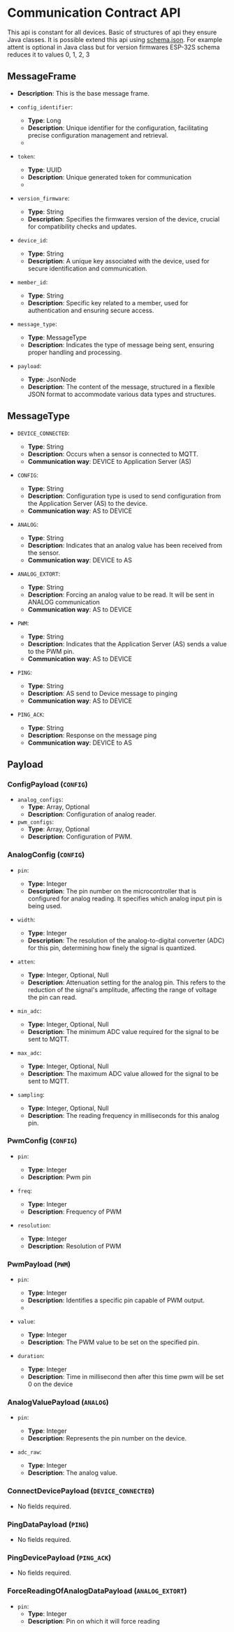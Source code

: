 # Communication Contract API

This api is constant for all devices. Basic of structures of api they ensure Java classes. It is possible extend this
api
using [schema.json](../firmwares/ESP-32S/schema.json). For example attent is optional in Java class but for version firmwares
ESP-32S schema reduces it to values 0, 1, 2, 3

## MessageFrame

- **Description**: This is the base message frame.
- `config_identifier`:
    - **Type**: Long
    - **Description**: Unique identifier for the configuration, facilitating precise configuration management and
      retrieval.
    - 
- `token`:
  - **Type**: UUID
  - **Description**: Unique generated token for communication
  - 
- `version_firmware`:
    - **Type**: String
    - **Description**: Specifies the firmwares version of the device, crucial for compatibility checks and updates.

- `device_id`:
    - **Type**: String
    - **Description**: A unique key associated with the device, used for secure identification and communication.

- `member_id`:
    - **Type**: String
    - **Description**: Specific key related to a member, used for authentication and ensuring secure access.

- `message_type`:
    - **Type**: MessageType
    - **Description**: Indicates the type of message being sent, ensuring proper handling and processing.

- `payload`:
    - **Type**: JsonNode
    - **Description**: The content of the message, structured in a flexible JSON format to accommodate various data
      types and structures.

## MessageType

- `DEVICE_CONNECTED`:
    - **Type**: String
    - **Description**: Occurs when a sensor is connected to MQTT.
    - **Communication way**: DEVICE to Application Server (AS)

- `CONFIG`:
    - **Type**: String
    - **Description**: Configuration type is used to send configuration from the Application Server (AS) to the device.
    - **Communication way**: AS to DEVICE

- `ANALOG`:
    - **Type**: String
    - **Description**: Indicates that an analog value has been received from the sensor.
    - **Communication way**: DEVICE to AS

- `ANALOG_EXTORT`:
  - **Type**: String
  - **Description**: Forcing an analog value to be read. It will be sent in ANALOG communication
  - **Communication way**: AS to DEVICE

- `PWM`:
    - **Type**: String
    - **Description**: Indicates that the Application Server (AS) sends a value to the PWM pin.
    - **Communication way**: AS to DEVICE

- `PING`:
  - **Type**: String
  - **Description**: AS send to Device message to pinging
  - **Communication way**: AS to DEVICE

- `PING_ACK`:
  - **Type**: String
  - **Description**: Response on the message ping
  - **Communication way**: DEVICE to AS

## Payload

### ConfigPayload (`CONFIG`)

- `analog_configs`:
    - **Type**: Array<AnalogConfig>, Optional
    - **Description**: Configuration of analog reader.
- `pwm_configs`:
    - **Type**: Array<PwmConfig>, Optional
    - **Description**: Configuration of PWM.

### AnalogConfig (`CONFIG`)

- `pin`:
    - **Type**: Integer
    - **Description**: The pin number on the microcontroller that is configured for analog reading. It specifies which
      analog input pin is being used.

- `width`:
    - **Type**: Integer
    - **Description**: The resolution of the analog-to-digital converter (ADC) for this pin, determining how finely the
      signal is quantized.

- `atten`:
    - **Type**: Integer, Optional, Null
    - **Description**: Attenuation setting for the analog pin. This refers to the reduction of the signal's amplitude,
      affecting the range of voltage the pin can read.

- `min_adc`:
    - **Type**: Integer, Optional, Null
    - **Description**: The minimum ADC value required for the signal to be sent to MQTT.

- `max_adc`:
    - **Type**: Integer, Optional, Null
    - **Description**: The maximum ADC value allowed for the signal to be sent to MQTT.

- `sampling`:
    - **Type**: Integer, Optional, Null
    - **Description**: The reading frequency in milliseconds for this analog pin.

### PwmConfig (`CONFIG`)

- `pin`:
  - **Type**: Integer
  - **Description**: Pwm pin

- `freq`:
  - **Type**: Integer
  - **Description**: Frequency of PWM

- `resolution`:
  - **Type**: Integer
  - **Description**:  Resolution of PWM


### PwmPayload (`PWM`)

- `pin`:
    - **Type**: Integer
    - **Description**: Identifies a specific pin capable of PWM output.
    - 
- `value`:
    - **Type**: Integer
    - **Description**: The PWM value to be set on the specified pin.
  
- `duration`:
  - **Type**: Integer
  - **Description**: Time in millisecond then after this time pwm will be set 0 on the device

### AnalogValuePayload (`ANALOG`)

- `pin`:
    - **Type**: Integer
    - **Description**: Represents the pin number on the device.

- `adc_raw`:
    - **Type**: Integer
    - **Description**: The analog value.

### ConnectDevicePayload (`DEVICE_CONNECTED`)

- No fields required.

### PingDataPayload (`PING`)

- No fields required.

### PingDevicePayload (`PING_ACK`)

- No fields required.

### ForceReadingOfAnalogDataPayload (`ANALOG_EXTORT`)

- `pin`:
  - **Type**: Integer
  - **Description**: Pin on which it will force reading
